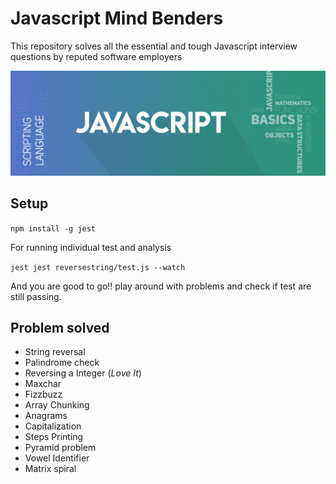 # Javascript Mind Benders

This repository solves all the essential and tough Javascript interview questions by reputed software employers

![Screenshot](./jsmind.png "Title")

## Setup

``` npm install -g jest ```

For running individual test and analysis

``` jest jest reversestring/test.js --watch ```

And you are good to go!! play around with problems and check if test are still passing.

## Problem solved

* String reversal
* Palindrome check
* Reversing a Integer (*Love It*)
* Maxchar
* Fizzbuzz 
* Array Chunking
* Anagrams
* Capitalization
* Steps Printing
* Pyramid problem
* Vowel Identifier
* Matrix spiral
